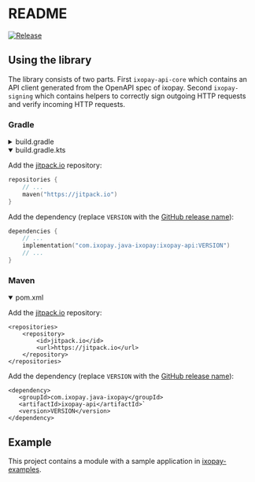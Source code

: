 
# README

[![Release](https://jitpack.io/v/com.ixopay/java-ixopay.svg)](https://jitpack.io/#com.ixopay/java-ixopay)

## Using the library

The library consists of two parts.
First `ixopay-api-core` which contains an API client generated from the OpenAPI spec of ixopay.
Second `ixopay-signing` which contains helpers to correctly sign outgoing HTTP requests and verify incoming HTTP requests.

### Gradle

<details>
<summary>build.gradle</summary>

Add the [jitpack.io](https://jitpack.io) repository:
```gradle
repositories {
	// ...
	maven { url 'https://jitpack.io' }
}
```

Add the dependency (replace `VERSION` with the [GitHub release name](https://github.com/ixopay/java-ixopay/releases)):
```gradle
dependencies {
	// ...
	implementation 'com.ixopay.java-ixopay:ixopay-api:VERSION'
	// ...
}
```

</details>

<details open>
<summary>build.gradle.kts</summary>

Add the [jitpack.io](https://jitpack.io) repository:
```kotlin
repositories {
	// ...
	maven("https://jitpack.io")
}
```

Add the dependency (replace `VERSION` with the [GitHub release name](https://github.com/ixopay/java-ixopay/releases)):
```kotlin
dependencies {
	// ...
	implementation("com.ixopay.java-ixopay:ixopay-api:VERSION")
	// ...
}
```

</details>

### Maven

<details open>
<summary>pom.xml</summary>

Add the [jitpack.io](https://jitpack.io) repository:

```maven
<repositories>
	<repository>
		<id>jitpack.io</id>
		<url>https://jitpack.io</url>
	</repository>
</repositories>
```

Add the dependency (replace `VERSION` with the [GitHub release name](https://github.com/ixopay/java-ixopay/releases)):
 ```maven
<dependency>
	<groupId>com.ixopay.java-ixopay</groupId>
	<artifactId>ixopay-api</artifactId>`
	<version>VERSION</version>
</dependency>
```

</details>

## Example

This project contains a module with a sample application in [ixopay-examples](ixopay-examples/).
